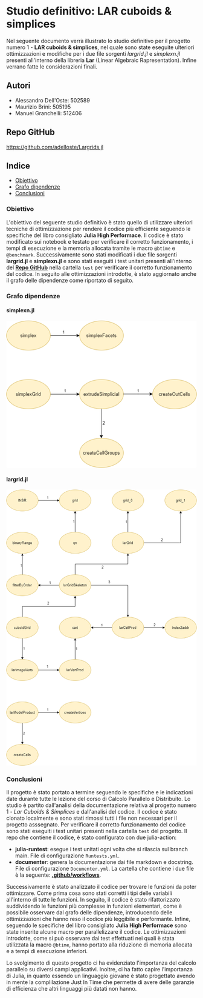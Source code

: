 # Studio definitivo: LAR cuboids & simplices
Nel seguente documento verrà illustrato lo studio definitivo per il progetto numero 1 - **LAR cuboids & simplices**, nel quale sono state eseguite ulteriori ottimizzazioni e modifiche per i due file sorgenti *largrid.jl* e *simplexn.jl* presenti all'interno della libreria **Lar** (Linear Algebraic Rapresentation). Infine verrano fatte le considerazioni finali.

## Autori
* Alessandro Dell'Oste: 502589
* Maurizio Brini: 505195
* Manuel Granchelli: 512406

## Repo GitHub
https://github.com/adelloste/Largrids.jl

## Indice
* [Obiettivo](#obiettivo)
* [Grafo dipendenze](#grafo-dipendenze)
* [Conclusioni](#conclusioni)


### Obiettivo 
L'obiettivo del seguente studio definitivo è stato quello di utilizzare ulteriori tecniche di ottimizzazione per rendere il codice  più efficiente seguendo le specifiche del libro consigliato **Julia High Performace**. 
Il codice è stato modificato sui notebook e testato per verificare il corretto funzionamento, i tempi di esecuzione e la memoria allocata tramite le macro `@btime` e `@benchmark`. Successivamente sono stati modificati i due file sorgenti **largrid.jl** e **simplexn.jl** e sono stati eseguiti i test unitari presenti all'interno del **[Repo GitHub](https://github.com/adelloste/Largrids.jl)** nella cartella `test` per verificare il corretto funzionamento del codice.
In seguito alle ottimizzazioni introdotte, è stato aggiornato anche il grafo delle dipendenze come riportato di seguito.


### Grafo dipendenze

#### simplexn.jl

![Dipendenze del file simplexn.jl](./images/report3/simplexn.png)

#### largrid.jl

![Dipendenze del file largrid.jl](./images/report3/largrid.png)


### Conclusioni
Il progetto è stato portato a termine seguendo le specifiche e le indicazioni date durante tutte le lezione del corso di Calcolo Parallelo e Distribuito. Lo studio è partito dall'analisi della documentazione relativa al progetto numero 1 - *Lar Cuboids & Simplices* e dall'analisi del codice. Il codice è stato clonato localmente e sono stati rimossi tutti i file non necessari per il progetto asssegnato. Per verificare il corretto funzionamento del codice sono stati eseguiti i test unitari presenti nella cartella `test` del progetto. Il repo che contiene il codice, è stato configurato con due julia-action:
* **julia-runtest**: esegue i test unitati ogni volta che si rilascia sul branch main. File di configurazione `Runtests.yml`.
* **documenter**: genera la documentazione dai file markdown e docstring. File di configurazione `Documenter.yml`.
La cartella che contiene i due file è la seguente: **[.github/workflows](https://github.com/adelloste/Largrids.jl/blob/main/.github/workflows/)**.

Successivamente è stato analizzato il codice per trovare le funzioni da poter ottimizzare. Come prima cosa sono stati corretti i tipi delle variabili all'interno di tutte le funzioni. In seguito, il codice è stato rifattorizzato suddividendo le funzioni più complesse in funzioni elementari, come è possibile osservare dal grafo delle dipendenze, introducendo delle ottimizzazioni che hanno reso il codice più leggibile e performante. Infine, seguendo le specifiche del libro consigliato **Julia High Performace** sono state inserite alcune macro per parallelizzare il codice. Le ottimizzazioni introdotte, come si può osservare dai test effettuati nei quali è stata utilizzata la macro `@btime`, hanno portato alla riduzione di memoria allocata e a tempi di esecuzione inferiori.

Lo svolgimento di questo progetto ci ha evidenziato l'importanza del calcolo parallelo su diversi campi applicativi. Inoltre, ci ha fatto capire l'importanza di Julia, in quanto essendo un linguaggio giovane è stato progettato avendo in mente la complilazione Just In Time che permette di avere delle garanzie di efficienza che altri linguaggi più datati non hanno.
